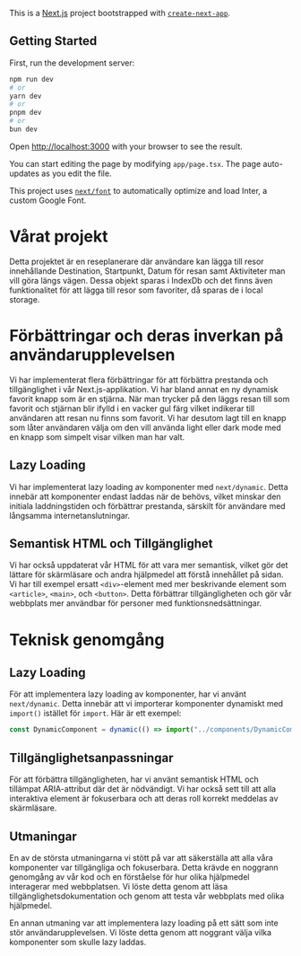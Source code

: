 This is a [Next.js](https://nextjs.org/) project bootstrapped with [`create-next-app`](https://github.com/vercel/next.js/tree/canary/packages/create-next-app).

## Getting Started

First, run the development server:

```bash
npm run dev
# or
yarn dev
# or
pnpm dev
# or
bun dev
```

Open [http://localhost:3000](http://localhost:3000) with your browser to see the result.

You can start editing the page by modifying `app/page.tsx`. The page auto-updates as you edit the file.

This project uses [`next/font`](https://nextjs.org/docs/basic-features/font-optimization) to automatically optimize and load Inter, a custom Google Font.

# Vårat projekt

Detta projektet är en reseplanerare där användare kan lägga till resor innehållande Destination, Startpunkt, Datum för resan samt Aktiviteter man vill göra längs vägen. Dessa objekt sparas i IndexDb och det finns även funktionalitet för att lägga till resor som favoriter, då sparas de i local storage.

# Förbättringar och deras inverkan på användarupplevelsen

Vi har implementerat flera förbättringar för att förbättra prestanda och tillgänglighet i vår Next.js-applikation.
Vi har bland annat en ny dynamisk favorit knapp som är en stjärna. När man trycker på den läggs resan till som favorit och stjärnan blir ifylld i en vacker gul färg vilket indikerar till användaren att resan nu finns som favorit.
Vi har desutom lagt till en knapp som låter användaren välja om den vill använda light eller dark mode med en knapp som simpelt visar vilken man har valt.

## Lazy Loading

Vi har implementerat lazy loading av komponenter med `next/dynamic`. Detta innebär att komponenter endast laddas när de behövs, vilket minskar den initiala laddningstiden och förbättrar prestanda, särskilt för användare med långsamma internetanslutningar.

## Semantisk HTML och Tillgänglighet

Vi har också uppdaterat vår HTML för att vara mer semantisk, vilket gör det lättare för skärmläsare och andra hjälpmedel att förstå innehållet på sidan. Vi har till exempel ersatt `<div>`-element med mer beskrivande element som `<article>`, `<main>`, och `<button>`. Detta förbättrar tillgängligheten och gör vår webbplats mer användbar för personer med funktionsnedsättningar.

# Teknisk genomgång

## Lazy Loading

För att implementera lazy loading av komponenter, har vi använt `next/dynamic`. Detta innebär att vi importerar komponenter dynamiskt med `import()` istället för `import`. Här är ett exempel:

```jsx
const DynamicComponent = dynamic(() => import("../components/DynamicComponent"));
```

## Tillgänglighetsanpassningar

För att förbättra tillgängligheten, har vi använt semantisk HTML och tillämpat ARIA-attribut där det är nödvändigt. Vi har också sett till att alla interaktiva element är fokuserbara och att deras roll korrekt meddelas av skärmläsare.

## Utmaningar

En av de största utmaningarna vi stött på var att säkerställa att alla våra komponenter var tillgängliga och fokuserbara. Detta krävde en noggrann genomgång av vår kod och en förståelse för hur olika hjälpmedel interagerar med webbplatsen. Vi löste detta genom att läsa tillgänglighetsdokumentation och genom att testa vår webbplats med olika hjälpmedel.

En annan utmaning var att implementera lazy loading på ett sätt som inte stör användarupplevelsen. Vi löste detta genom att noggrant välja vilka komponenter som skulle lazy laddas.

